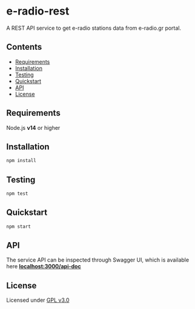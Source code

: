 # e-radio-rest

A REST API service to get e-radio stations data from e-radio.gr portal.

## Contents

-   [Requirements](#requirements)
-   [Installation](#installation)
-   [Testing](#testing)
-   [Quickstart](#quickstart)
-   [API](#api)
-   [License](#license)

## Requirements

Node.js **v14** or higher

## Installation

```js
npm install
```

## Testing

```js
npm test
```

## Quickstart

```js
npm start
```

## API

The service API can be inspected through Swagger UI, which is available here **[localhost:3000/api-doc]**

## License

Licensed under [GPL v3.0]

[gpl v3.0]: https://hapi.dev/
[localhost:3000/api-doc]: http://localhost:3000/api-doc
